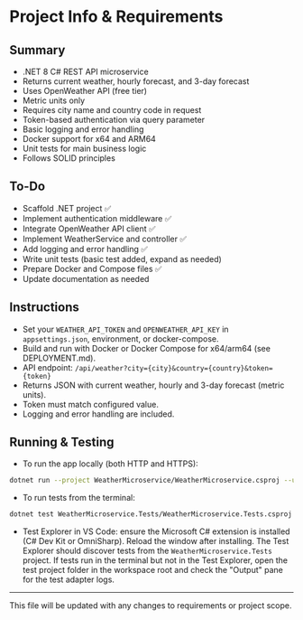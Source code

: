# Project Info & Requirements

## Summary
- .NET 8 C# REST API microservice
- Returns current weather, hourly forecast, and 3-day forecast
- Uses OpenWeather API (free tier)
- Metric units only
- Requires city name and country code in request
- Token-based authentication via query parameter
- Basic logging and error handling
- Docker support for x64 and ARM64
- Unit tests for main business logic
- Follows SOLID principles

## To-Do
- Scaffold .NET project ✅
- Implement authentication middleware ✅
- Integrate OpenWeather API client ✅
- Implement WeatherService and controller ✅
- Add logging and error handling ✅
- Write unit tests (basic test added, expand as needed)
- Prepare Docker and Compose files ✅
- Update documentation as needed

## Instructions
- Set your `WEATHER_API_TOKEN` and `OPENWEATHER_API_KEY` in `appsettings.json`, environment, or docker-compose.
- Build and run with Docker or Docker Compose for x64/arm64 (see DEPLOYMENT.md).
- API endpoint: `/api/weather?city={city}&country={country}&token={token}`
- Returns JSON with current weather, hourly and 3-day forecast (metric units).
- Token must match configured value.
- Logging and error handling are included.

## Running & Testing

- To run the app locally (both HTTP and HTTPS):

```bash
dotnet run --project WeatherMicroservice/WeatherMicroservice.csproj --urls "http://localhost:5000;https://localhost:5001"
```

- To run tests from the terminal:

```bash
dotnet test WeatherMicroservice.Tests/WeatherMicroservice.Tests.csproj
```

- Test Explorer in VS Code: ensure the Microsoft C# extension is installed (C# Dev Kit or OmniSharp). Reload the window after installing. The Test Explorer should discover tests from the `WeatherMicroservice.Tests` project. If tests run in the terminal but not in the Test Explorer, open the test project folder in the workspace root and check the "Output" pane for the test adapter logs.

---
This file will be updated with any changes to requirements or project scope.
